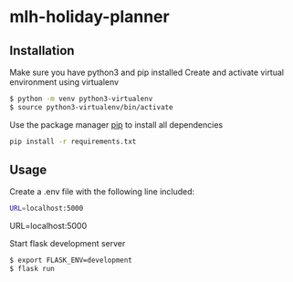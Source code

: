 # mlh-holiday-planner

## Installation

Make sure you have python3 and pip installed
Create and activate virtual environment using virtualenv
```bash
$ python -m venv python3-virtualenv
$ source python3-virtualenv/bin/activate
```

Use the package manager [pip](https://pip.pypa.io/en/stable/) to install all dependencies

```bash
pip install -r requirements.txt
```

## Usage


Create a .env file with the following line included: 
```bash
URL=localhost:5000
```
URL=localhost:5000


Start flask development server
```bash
$ export FLASK_ENV=development
$ flask run
```
